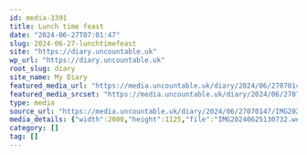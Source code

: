 ```yaml
---
id: media-3391
title: Lunch time feast
date: "2024-06-27T07:01:47"
slug: 2024-06-27-lunchtimefeast
site: "https://diary.uncountable.uk"
wp_url: "https://diary.uncountable.uk"
root_slug: diary
site_name: My Diary
featured_media_url: "https://media.uncountable.uk/diary/2024/06/27070147/IMG20240625130732.webp"
featured_media_srcset: "https://media.uncountable.uk/diary/2024/06/27070147/IMG20240625130732-300x169.webp 300w, https://media.uncountable.uk/diary/2024/06/27070147/IMG20240625130732-1024x576.webp 1024w, https://media.uncountable.uk/diary/2024/06/27070147/IMG20240625130732-150x150.webp 150w, https://media.uncountable.uk/diary/2024/06/27070147/IMG20240625130732-640x360.webp 640w, https://media.uncountable.uk/diary/2024/06/27070147/IMG20240625130732.webp 2000w"
type: media
source_url: "https://media.uncountable.uk/diary/2024/06/27070147/IMG20240625130732.webp"
media_details: {"width":2000,"height":1125,"file":"IMG20240625130732.webp","filesize":196818,"sizes":{"medium":{"file":"IMG20240625130732-300x169.webp","width":300,"height":169,"filesize":14980,"mime_type":"image/webp","source_url":"https://media.uncountable.uk/diary/2024/06/27070147/IMG20240625130732-300x169.webp"},"large":{"file":"IMG20240625130732-1024x576.webp","width":1024,"height":576,"filesize":88990,"mime_type":"image/webp","source_url":"https://media.uncountable.uk/diary/2024/06/27070147/IMG20240625130732-1024x576.webp"},"thumbnail":{"file":"IMG20240625130732-150x150.webp","width":150,"height":150,"filesize":7904,"mime_type":"image/webp","source_url":"https://media.uncountable.uk/diary/2024/06/27070147/IMG20240625130732-150x150.webp"},"mobwidth":{"file":"IMG20240625130732-640x360.webp","width":640,"height":360,"filesize":46106,"mime_type":"image/webp","source_url":"https://media.uncountable.uk/diary/2024/06/27070147/IMG20240625130732-640x360.webp"},"full":{"file":"IMG20240625130732.webp","width":2000,"height":1125,"mime_type":"image/webp","source_url":"https://media.uncountable.uk/diary/2024/06/27070147/IMG20240625130732.webp"}},"image_meta":{"aperture":"0","credit":"","camera":"","caption":"","created_timestamp":"0","copyright":"","focal_length":"0","iso":"0","shutter_speed":"0","title":"","orientation":"0","keywords":[]}}
category: []
tag: []
---
```


